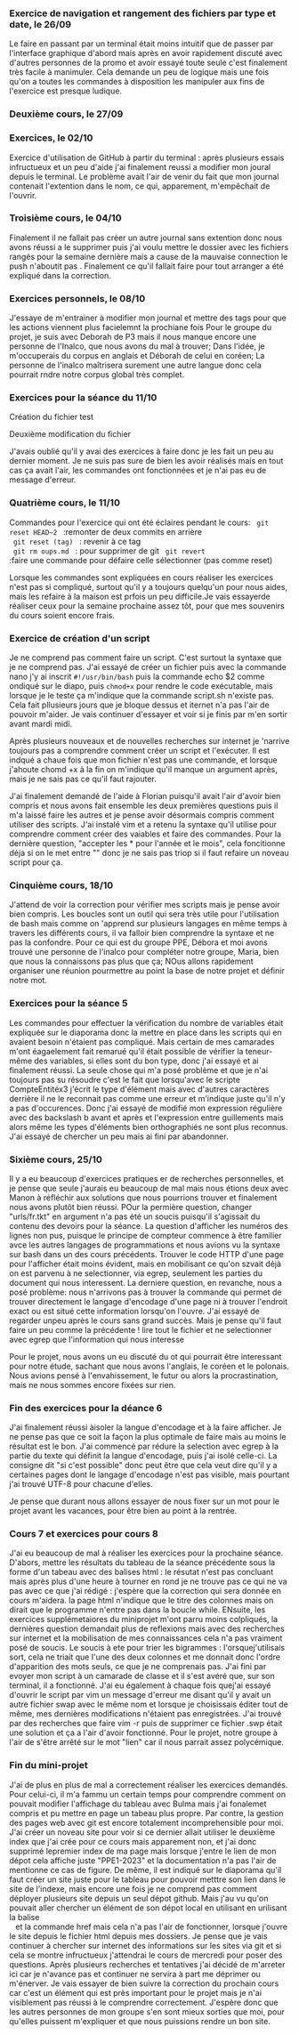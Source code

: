 
### Exercice de navigation et rangement des fichiers par type et date, le 26/09 
Le faire en passant par un terminal était moins intuitif que de passer par l'interface graphique d'abord 
mais après en avoir rapidement discuté avec d'autres personnes de la promo et avoir essayé toute seule 
c'est finalement très facile à manimuler. Cela demande un peu de logique mais une fois qu'on a toutes 
les commandes à disposition les manipuler aux fins de l'exercice est presque ludique.

### Deuxième cours, le 27/09

### Exercices, le 02/10 
Exercice d'utilisation de GitHub à partir du terminal : après plusieurs essais infructueux et un peu 
d'aide j'ai finalement reussi a modifier mon joural depuis le terminal. Le problème avait l'air de venir 
du fait que mon journal contenait l'extention dans le nom, ce qui, apparement, m'empêchait de l'ouvrir.

### Troisième cours, le 04/10 
Finalement il ne fallait pas créer un autre journal sans extention donc nous avons réussi a le supprimer 
puis j'ai voulu mettre le dossier avec les fichiers rangés pour la semaine dernière mais a cause de la 
mauvaise connection le push n'aboutit pas . Finalement ce qu'il fallait faire pour tout arranger a été 
expliqué dans la correction.

### Exercices personnels, le 08/10
J'essaye de m'entrainer à modifier mon journal et mettre des tags pour que les actions viennent plus 
facielemnt la prochiane fois Pour le groupe du projet, je suis avec Deborah de P3 mais il nous manque 
encore une personne de l'Inalco, que nous avons du mal à trouver; Dans l'idée, je m'occuperais du corpus 
en anglais et Déborah de celui en coréen; La personne de l'inalco maîtrisera surement une autre langue 
donc cela pourrait rndre notre corpus global très complet.

### Exercices pour la séance du 11/10
Création du fichier test

Deuxième modification du fichier

J'avais oublié qu'il y avai des exercices à faire donc je les fait un peu au dernier moment. Je ne suis 
pas sure de bien les avoir réalisés mais en tout cas ça avait l'air, les commandes ont fonctionnées et 
je n'ai pas eu de message d'erreur.

### Quatrième cours, le 11/10
Commandes pour l'exercice qui ont été éclaires pendant le cours:
<code> git reset HEAD~2 </code> :remonter de deux commits en arrière  
<code> git reset (tag) </code> : revenir à ce tag    
<code> git rm oups.md </code> : pour supprimer de git
<code> git revert </code> :faire une commande pour défaire celle sélectionner (pas comme reset)

Lorsque les commandes sont expliquées en cours réaliser les exercices n'est pas si compliqué, surtout qu'il y a 
toujours quelqu'un pour nous aides, mais les refaire à la maison est prfois un peu difficile.Je vais essayerde 
réaliser ceux pour la semaine prochaine assez tôt, pour que mes souvenirs du cours soient encore frais.


### Exercice de création d'un script
Je ne comprend pas comment faire un script. C'est surtout la syntaxe que je ne comprend pas. J'ai essayé de créer 
un fichier puis avec la commande nano j'y ai inscrit <code>#!/usr/bin/bash</code> puis la commande echo $2 comme 
ondiqué sur le diapo, puis <code>chmod+x</code> pour rendre le code exécutable, mais lorsque je le teste ça 
m'indique que la commande script.sh n'existe pas. Cela fait pllusieurs jours que je bloque dessus et iternet n'a 
pas l'air de pouvoir m'aider.
Je vais continuer d'essayer et voir si je finis par m'en sortir avant mardi midi.

Après plusieurs nouveaux et de nouvelles recherches sur internet je 'narrive toujours pas a comprendre comment créer 
un script et l'exécuter. Il est indqué a chaue fois que mon fichier n'est pas une commande, et lorsque j'ahoute chomd 
+x à la fin on m'indique qu'il manque un argument après, mais je ne sais pas ce qu'il faut rajouter.

J'ai finalement demandé de l'aide à Florian puisqu'il avait l'air d'avoir bien compris et nous avons fait ensemble 
les deux premières questions puis il m'a laissé faire les autres et je pense avoir désormais compris comment utiliser 
des scripts. J'ai instalé vim et a retenu la syntaxe qu'il utilise pour comprendre comment créer des vaiables et 
faire des commandes. Pour la dernière question, "accepter les * pour l'année et le mois", cela foncitionne déja si on 
le met entre "" donc je ne sais pas triop si il faut refaire un noveau script pour ça.

### Cinquième cours, 18/10
J'attend de voir la correction pour vérifier mes scripts mais je pense avoir bien compris. Les boucles sont un outil 
qui sera très utile pour l'utilisation de bash mais comme on 'apprend sur plusieurs langages en même temps à travers 
les différents cours, il va falloir bien comprendre la syntaxe et ne pas la confondre. Pour ce qui est du groupe PPE, 
Débora et moi avons trouvé une personne de l'inalco pour compléter notre groupe, Maria, bien que nous la connaissons 
pas plus que ça; NOus allons rapidement organiser une réunion pourmettre au point la base de notre projet et définir 
notre mot.

### Exercices pour la séance 5
Les commandes pour effectuer la vérification du nombre de variables était expliquée sur le diaporama donc la 
mettre en place dans les scripts qui en avaient besoin n'étaient pas compliqué. Mais certain de mes camarades 
m'ont éagaelement fait remarué qu'il était possible de vérifier la teneur-même des variables, si elles sont du 
bon type, donc j'ai essayé et ai finalement réussi. La seule chose qui m'a posé problème et que je n'ai 
toujours pas su résoudre c'est le fait que lorsqu'avec le scripte CompteEntitéx3 j'écrit le type d'élément mais 
avec d'autres caractères derrière il ne le reconnait pas comme une erreur et m'indique juste qu'il n'y a pas 
d'occurences. Donc j'ai essayé de modifié mon expression régulière avec des backslash b avant et après et 
l'expression entre guillements mais alors même les types d'éléments bien orthographiés ne sont plus reconnus.
J'ai essayé de chercher un peu mais ai fini par abandonner.

### Sixième cours, 25/10
Il y a eu beaucoup d'exercices pratiques er de recherches personnelles, et je pense que seule j'aurais eu 
beaucoup de mal mais nous étions deux avec Manon à réfléchir aux solutions que nous pourrions trouver et 
finalement nous avons plutôt bien réussi. POur la permière question, changer "urls/fr.tkt" en argument n'a pas 
été un soucis puisqu'il s'agissait du contenu des devoirs pour la séance. La question d'afficher les numéros 
des lignes non pus, puisque le principe de compteur commence à être familier avce les autres langages de 
programmations et nous avions vu la syntaxe sur bash dans un des cours précédents. Trouver le code HTTP d'une 
page pour l'afficher était moins évident, mais en mobilisant ce qu'on szvait déjà on est parvenu à ne 
selectionner, via egrep, seulement les parties du document qui nous interessent. La derniere question, en 
revanche, nous a posé problème: nous n'arrivons pas à trouver la commande qui permet de trouver directement le 
langage d'encodage d'une page ni à trouver l'endroit exact ou est situé cette information lorsqu'on l'ouvre. 
J'ai essayé de regarder unpeu après le cours sans grand succès. Mais je pense qu'il faut faire un peu comme la 
précédente ! lire tout le fichier et ne selectionner avec egrep que l'information qui nous interesse

Pour le projet, nous avons un eu discuté du ot qui pourrait être interessant pour notre étude, sachant que 
nous avons l'anglais, le coréen et le polonais. Nous avions pensé à l'envahissement, le futur ou alors la 
procrastination, mais ne nous sommes encore fixées sur rien.

### Fin des exercices pour la déance 6
J'ai finalement réussi àisoler la langue d'encodage et à la faire afficher. Je ne pense pas que ce soit la 
façon la plus optimale de faire mais au moins le résultat est le bon. J'ai commencé par rédure la selection 
avec egrep à la partie du texte qui définit la langue d'encodage, puis j'ai isolé celle-ci. La consigne dit 
"si c'est possible" donc peut être que cela veut dire qu'il y a certaines pages dont le langage d'encodage 
n'est pas visible, mais pourtant j'ai trouvé UTF-8 pour chacune d'elles.

Je pense que durant nous allons essayer de nous fixer sur un mot pour le projet avant les vacances, pour être bien au point à la rentrée.

### Cours 7 et exercices pour cours 8
J'ai eu beaucoup de mal à réaliser les exercices pour la prochaine séance. D'abors, mettre les résultats 
du tableau de la séance précédente sous la forme d'un tabeau avec des balises html : le résutat n'est pas 
concluant mais après plus d'une heure à tourner en rond je ne trouve pas ce qui ne va pas avec ce que 
j'ai rédigé : j'espère que la correction qui sera donnée en cours m'aidera. la page html n'indique que le 
titre des colonnes mais on dirait que le programme n'entre pas dans la boucle while. ENsuite, les 
exercices supplémetaiores du miniprojet m'ont parru moins colpliqués, la dernières question demandait 
plus de reflexions mais avec des recherches sur internet et la mobilisation de mes connaissances cela n'a 
pas vraiment posé de soucis. Le soucis à ete pour trier les bigrammes : l'orsquej'utilisais sort, cela ne 
triait que l'une des deux colonnes et me donnait donc l'ordre d'apparition des mots seuls, ce que je ne 
comprenais pas. J'ai fini par evoyer mon script à un camarade de classe et il s'est avéré que, sur son 
terminal, il a fonctionné. J'ai eu également à chaque fois quej'ai essayé d'ouvrir le script par vim un 
message d'erreur me disant qu'il y avait un autre fichier swap avec le même nom et lorsque je choisissais 
éditer tout de même, mes dernières modifications n'étaient pas enregistrées. J'ai trouvé par des 
recherches que faire vim -r puis de supprimer ce fichier .swp était une solution et ça a l'air d'avoir 
fonctionné. Pour le projet, notre groupe à l'air de s'être arrêté sur le mot "lien" car il nous parrait assez polycémique.

### Fin du mini-projet
J'ai de plus en plus de mal a correctement réaliser les exercices demandés. Pour celui-ci, il m'a fammu un certain temps pour comprendre comment on pouvait modifier l'affichage du tableau avec Bulma mais j'ai fonalemet compris et pu mettre en page un tabeau plus propre. Par contre, la gestion des pages web avec git est encore totalement incomprehensible pour moi. J'ai créer un noveau site pour voir si ce dernier allait utiliser le deuxième index que j'ai crée pour ce cours mais apparement non, et j'ai donc supprimé lepremier index de ma page mais lorsque j'entre le lien de mon dépot cela affiche juste "PPE1-2023" et la documentation n'a pas l'air de mentionne ce cas de figure.
De même, il est indiqué sur le diaporama qu'il faut créer un site juste pour le tableau pour pouvoir metttre son lien dans le site de l'indexe, mais encore une fois je ne comprend pas comment déployer plusieurs site depuis un seul dépot github. Mais j'au vu qu'on pouvait aller chercher un élément de son dépot local en utilisant en urilisant la balise <code> <a> </code> et la commande href mais cela n'a pas l'air de fonctionner, lorsque j'ouvre le site depuis le fichier html depuis mes dossiers.
Je pense que je vais continuer à chercher sur internet des informations sur les sites via git et si cela se montre infructueux j'attendrai le cours de mercredi pour poser des questions.
Après plusieurs recherches et tentatives j'ai décidé de m'arreter ici car je n'avance pas et continuer ne servira à part me déprimer ou m'énerver.
Je vais essayer de bien suivre la correction du prochain cours car c'est un élément qui est près important pour le projet mais je n'ai visiblement pas réussi à le comprendre correctement. J'espère donc que les autres personnes de mon groupe s'en sont mieux sorties que moi, pour qu'elles puissent m'expliquer et que nous puissions rendre un bon site.
